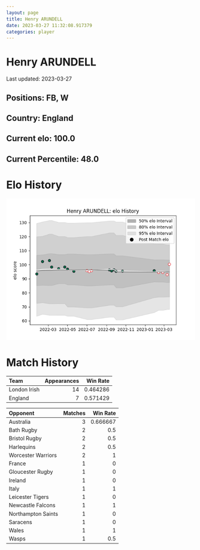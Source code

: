 ```yaml
---  
layout: page  
title: Henry ARUNDELL  
date: 2023-03-27 11:32:08.917379  
categories: player  
---
```

# Henry ARUNDELL


Last updated: 2023-03-27
## Positions: FB, W

## Country: England

## Current elo: 100.0

## Current Percentile: 48.0

# Elo History


![elo history](history_HenryARUNDELL.png)
# Match History


| Team         |   Appearances |   Win Rate |
|:-------------|--------------:|-----------:|
| London Irish |            14 |   0.464286 |
| England      |             7 |   0.571429 |

| Opponent           |   Matches |   Win Rate |
|:-------------------|----------:|-----------:|
| Australia          |         3 |   0.666667 |
| Bath Rugby         |         2 |   0.5      |
| Bristol Rugby      |         2 |   0.5      |
| Harlequins         |         2 |   0.5      |
| Worcester Warriors |         2 |   1        |
| France             |         1 |   0        |
| Gloucester Rugby   |         1 |   0        |
| Ireland            |         1 |   0        |
| Italy              |         1 |   1        |
| Leicester Tigers   |         1 |   0        |
| Newcastle Falcons  |         1 |   1        |
| Northampton Saints |         1 |   0        |
| Saracens           |         1 |   0        |
| Wales              |         1 |   1        |
| Wasps              |         1 |   0.5      |